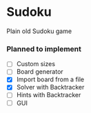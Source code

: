 # Sudoku
Plain old Sudoku game

### Planned to implement

- [ ] Custom sizes
- [ ] Board generator
- [x] Import board from a file
- [x] Solver with Backtracker
- [ ] Hints with Backtracker
- [ ] GUI
